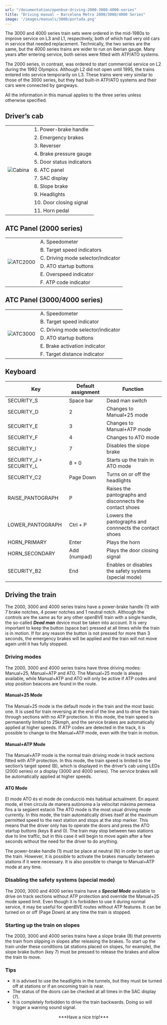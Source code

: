 ```yaml
---
url: "/documentation/openbve-driving-2000-3000-4000-series"
title: "Driving manual – Barcelona Metro 2000/3000/4000 Series"
image: '/images/manuals/3000/portada.png'
---
```

The 3000 and 4000 series train sets were ordered in the mid-1980s to improve service on L3 and L1, respectively, both of which had very old cars in service that needed replacement. Technically, the two series are the same, but the 4000 series trains are wider to run on Iberian gauge. Many years after entering service, both series were fitted with ATP/ATO systems.

The 2000 series, in contrast, was ordered to start commercial service on L2 during the 1992 Olympics. Although L2 did not open until 1995, the trains entered into service temporarily on L3. These trains were very similar to those of the 3000 series, but they had built-in ATP/ATO systems and their cars were connected by gangways.

All the information in this manual applies to the three series unless otherwise specified.

## Driver’s cab

<table>
<tr><td rowspan=11><img src="/images/manuals/3000/Cabina.png" alt="Cabina"></td><td>1. Power-brake handle</td></tr>
<tr><td>2. Emergency brakes</td></tr>
<tr><td>3. Reverser</td></tr>
<tr><td>4. Brake pressure gauge</td></tr>
<tr><td>5. Door status indicators</td></tr>
<tr><td>6. ATC panel</td></tr>
<tr><td>7. SAC display</td></tr>
<tr><td>8. Slope brake</td></tr>
<tr><td>9. Headlights</td></tr>
<tr><td>10. Door closing signal</td></tr>
<tr><td>11. Horn pedal</td></tr>
</table>

## ATC Panel (2000 series)

<table>
<tr><td rowspan=6><img src="/images/manuals/3000/ATC2000.png" alt="ATC2000"></td><td>A. Speedometer</td></tr>
<tr><td>B. Target speed indicators</td></tr>
<tr><td>C. Driving mode selector/indicator</td></tr>
<tr><td>D. ATO startup buttons</td></tr>
<tr><td>E. Overspeed indicator</td></tr>
<tr><td>F. ATP code indicator</td></tr>
</table>

## ATC Panel (3000/4000 series)

<table>
<tr><td rowspan=6><img src="/images/manuals/3000/ATC3000.png" alt="ATC3000"></td><td>A. Speedometer</td></tr>
<tr><td>B. Target speed indicator</td></tr>
<tr><td>C. Driving mode selector/indicator</td></tr>
<tr><td>D. ATO startup buttons</td></tr>
<tr><td>E. Brake activation indicator</td></tr>
<tr><td>F. Target distance indicator</td></tr>
</table>

## Keyboard

| Key | Default assignment | Function |
| ------------ | ------------- | ------------- |
| SECURITY_S | Space bar | Dead man switch |
| SECURITY_D | 2 | Changes to Manual+25 mode |
| SECURITY_E | 3 | Changes to Manual+ATP mode |
| SECURITY_F | 4 | Changes to ATO mode |
| SECURITY_I | 7 | Disables the slope brake |
| SECURITY_J + SECURITY_L | 8 + 0 | Starts up the train in ATO mode |
| SECURITY_C2 | Page Down | Turns on or off the headlights |
| RAISE_PANTOGRAPH | P | Raises the pantographs and disconnects the contact shoes |
| LOWER_PANTOGRAPH | Ctrl + P | Lowers the pantographs and connnects the contact shoes |
| HORN_PRIMARY | Enter | Plays the horn |
| HORN_SECONDARY | Add (numpad) | Plays the door closing signal |
| SECURITY_B2 | End | Enables or disables the safety systems (special mode) |

## Driving the train

The 2000, 3000 and 4000 series trains have a power-brake handle (1) with 7 brake notches, 4 power notches and 1 neutral notch. Although the controls are the same as for any other openBVE train with a single handle, the so-called ***Dead man*** device must be taken into account. It is very important to keep the button (space bar) pressed at all times while the train is in motion. If for any reason the button is not pressed for more than 3 seconds, the emergency brakes will be applied and the train will not move again until it has fully stopped.

### Driving modes

The 2000, 3000 and 4000 series trains have three driving modes: Manual+25, Manual+ATP and ATO. The Manual+25 mode is always available, while Manual+ATP and ATO will only be active if ATP codes and stop position beacons are found in the route.

#### Manual+25 Mode

The Manual+25 mode is the default mode in the train and the most basic one. It is used for train reversing at the end of the line and to drive the train through sections with no ATP protection. In this mode, the train speed is permanently limited to 25kmph, and the service brakes are automatically applied at higher speeds. If ATP codes are detected in the track, it is possible to change to the Manual+ATP mode, even with the train in motion.

#### Manual+ATP Mode

The Manual+ATP mode is the normal train driving mode in track sections fitted with ATP protection. In this mode, the train speed is limited to the section’s target speed (B), which is displayed in the driver’s cab using LEDs (2000 series) or a display (3000 and 4000 series). The service brakes will be automatically applied at higher speeds.

#### ATO Mode

El mode ATO és el mode de conducció més habitual actualment. En aquest mode, el tren circula de manera autònoma a la velocitat màxima permesa fins a la següent estació The ATO mode is the most usual driving mode currently. In this mode, the train automatically drives itself at the maximum permitted speed to the next station and stops at the stop marker. This means that the driver only has to operate the doors and press the ATO startup buttons (keys 8 and 0). The train may stop between two stations due to line traffic, but in this case it will begin to move again after a few seconds without the need for the driver to do anything.

The power-brake handle (1) must be place at neutral (N) in order to start up the train. However, it is possible to activate the brakes manually between stations if it were necessary. It is also possible to change to Manual+ATP mode at any time.

### Disabling the safety systems (special mode)

The 2000, 3000 and 4000 series trains have a ***Special Mode*** available to drive on track sections without ATP protection and override the Manual+25 mode speed limit. Even though it is forbidden to use it during normal service, it may be useful for openBVE routes without ATP features. It can be turned on or off (Page Down) at any time the train is stopped.

### Starting up the train on slopes

The 2000, 3000 and 4000 series trains have a slope brake (8) that prevents the train from slipping in slopes after releasing the brakes. To start up the train under these conditions (at stations placed on slopes, for example), the slope brake button (key 7) must be pressed to release the brakes and allow the train to move.

### Tips

* It is advised to use the headlights in the tunnels, but they must be turned off at stations or if an oncoming train is near.
* The status of the doors can be checked at all times in the SAC display (7).
* It is completely forbidden to drive the train backwards. Doing so will trigger a warning sound signal.

<center>***Have a nice trip!***</center>
